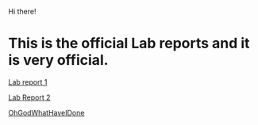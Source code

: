 Hi there!

# This is the official Lab reports and it is very official.

[Lab report 1](https://monip1.github.io/cse15l-lab-reports/lab-report-1-week-2.html)

[Lab Report 2](https://monip1.github.io/cse15l-lab-reports/lab-report-2-week-4.html)











[OhGodWhatHaveIDone](https://monip1.github.io/fun-things)